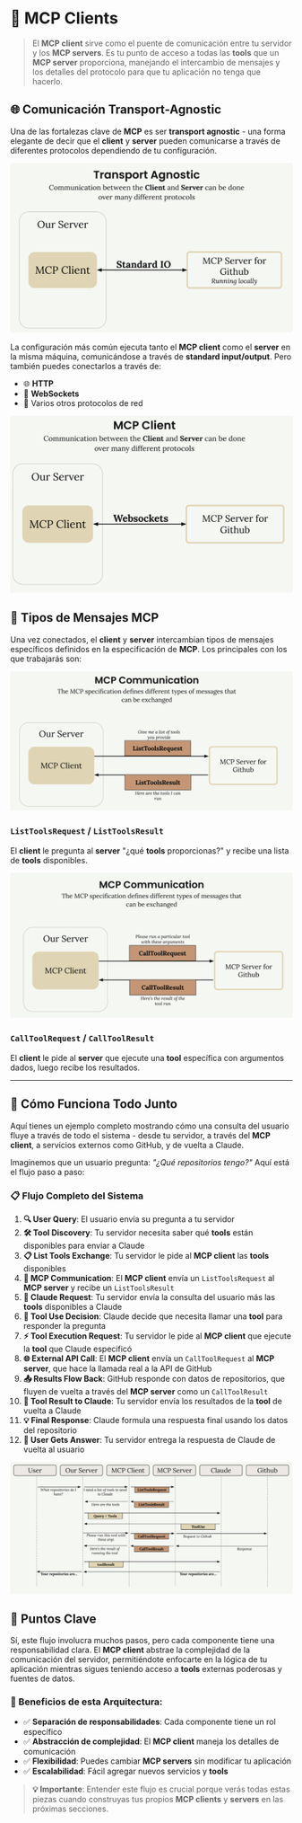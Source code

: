 
# 🔗 MCP Clients

> El **MCP client** sirve como el puente de comunicación entre tu servidor y los **MCP servers**. Es tu punto de acceso a todas las **tools** que un **MCP server** proporciona, manejando el intercambio de mensajes y los detalles del protocolo para que tu aplicación no tenga que hacerlo.



## 🌐 Comunicación Transport-Agnostic

Una de las fortalezas clave de **MCP** es ser **transport agnostic** - una forma elegante de decir que el **client** y **server** pueden comunicarse a través de diferentes protocolos dependiendo de tu configuración.

![MCP Client Bridge](images/mcp-transport.png)


La configuración más común ejecuta tanto el **MCP client** como el **server** en la misma máquina, comunicándose a través de **standard input/output**. Pero también puedes conectarlos a través de:

- 🌐 **HTTP**
- 🔄 **WebSockets**
- 🔌 Varios otros protocolos de red

![Transport Options](images/mcp-transport-2.png)

## 📨 Tipos de Mensajes MCP

Una vez conectados, el **client** y **server** intercambian tipos de mensajes específicos definidos en la especificación de **MCP**. Los principales con los que trabajarás son:

![MCP Communication](images/mcp-communication.png)

### `ListToolsRequest` / `ListToolsResult`
El **client** le pregunta al **server** "¿qué **tools** proporcionas?" y recibe una lista de **tools** disponibles.

![List Tools Flow](images/mcp-communication-2.png)

### `CallToolRequest` / `CallToolResult`
El **client** le pide al **server** que ejecute una **tool** específica con argumentos dados, luego recibe los resultados.

---

## 🔄 Cómo Funciona Todo Junto

Aquí tienes un ejemplo completo mostrando cómo una consulta del usuario fluye a través de todo el sistema - desde tu servidor, a través del **MCP client**, a servicios externos como GitHub, y de vuelta a Claude.

Imaginemos que un usuario pregunta: *"¿Qué repositorios tengo?"* Aquí está el flujo paso a paso:

### 📋 Flujo Completo del Sistema

1. **🔍 User Query**: El usuario envía su pregunta a tu servidor
2. **🛠️ Tool Discovery**: Tu servidor necesita saber qué **tools** están disponibles para enviar a Claude
3. **📋 List Tools Exchange**: Tu servidor le pide al **MCP client** las **tools** disponibles
4. **🔗 MCP Communication**: El **MCP client** envía un `ListToolsRequest` al **MCP server** y recibe un `ListToolsResult`
5. **🤖 Claude Request**: Tu servidor envía la consulta del usuario más las **tools** disponibles a Claude
6. **🎯 Tool Use Decision**: Claude decide que necesita llamar una **tool** para responder la pregunta
7. **⚡ Tool Execution Request**: Tu servidor le pide al **MCP client** que ejecute la **tool** que Claude especificó
8. **🌐 External API Call**: El **MCP client** envía un `CallToolRequest` al **MCP server**, que hace la llamada real a la API de GitHub
9. **📤 Results Flow Back**: GitHub responde con datos de repositorios, que fluyen de vuelta a través del **MCP server** como un `CallToolResult`
10. **🔄 Tool Result to Claude**: Tu servidor envía los resultados de la **tool** de vuelta a Claude
11. **💡 Final Response**: Claude formula una respuesta final usando los datos del repositorio
12. **👤 User Gets Answer**: Tu servidor entrega la respuesta de Claude de vuelta al usuario

![Complete Flow Diagram](images/mcp-how-its-works.png)

## 🎯 Puntos Clave

Sí, este flujo involucra muchos pasos, pero cada componente tiene una responsabilidad clara. El **MCP client** abstrae la complejidad de la comunicación del servidor, permitiéndote enfocarte en la lógica de tu aplicación mientras sigues teniendo acceso a **tools** externas poderosas y fuentes de datos.

### 🔑 Beneficios de esta Arquitectura:

- ✅ **Separación de responsabilidades**: Cada componente tiene un rol específico
- ✅ **Abstracción de complejidad**: El **MCP client** maneja los detalles de comunicación
- ✅ **Flexibilidad**: Puedes cambiar **MCP servers** sin modificar tu aplicación
- ✅ **Escalabilidad**: Fácil agregar nuevos servicios y **tools**

> **💡 Importante**: Entender este flujo es crucial porque verás todas estas piezas cuando construyas tus propios **MCP clients** y **servers** en las próximas secciones.